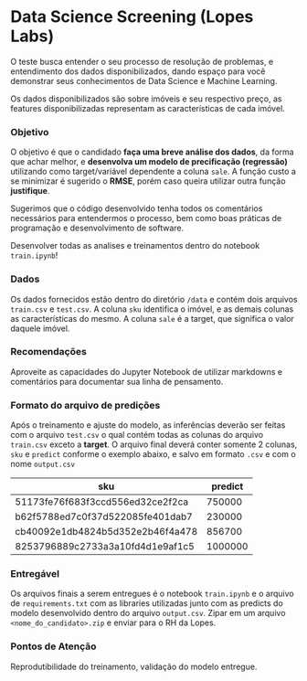 
# Data Science Screening (Lopes Labs)

O teste busca entender o seu processo de resolução de problemas, e entendimento dos dados disponibilizados, dando espaço para você demonstrar seus conhecimentos de Data Science e Machine Learning.

Os dados disponibilizados são sobre imóveis e seu respectivo preço, as features disponibilizadas representam as características de cada imóvel.

### Objetivo
O objetivo é que o candidado **faça uma breve análise dos dados**, da forma que achar melhor, e **desenvolva um modelo de precificação (regressão)** utilizando como target/variável dependente a coluna `sale`. A função custo a se minimizar é sugerido o **RMSE**, porém caso queira utilizar outra função **justifique**.

Sugerimos que o código desenvolvido tenha todos os comentários necessários para entendermos o processo, bem como boas práticas de programação e desenvolvimento de software.

Desenvolver todas as analises e treinamentos dentro do notebook `train.ipynb`!

### Dados
Os dados fornecidos estão dentro do diretório `/data` e contém dois arquivos `train.csv` e `test.csv`. A coluna `sku` identifica o imóvel, e as demais colunas as características do mesmo. A coluna `sale` é a target, que significa o valor daquele imóvel.
### Recomendações
Aproveite as capacidades do Jupyter Notebook de utilizar markdowns e comentários para documentar sua linha de pensamento.

### Formato do arquivo de predições
Após o treinamento e ajuste do modelo, as inferências deverão ser feitas com o arquivo `test.csv` o qual contém todas as colunas do arquivo `train.csv` exceto a **target**. O arquivo final deverá conter somente 2 colunas, `sku` e `predict` conforme o exemplo abaixo, e salvo em formato `.csv` e com o nome `output.csv`

| sku | predict |
|---|---|
| 51173fe76f683f3ccd556ed32ce2f2ca | 750000 |
| b62f5788ed7c0f37d522085fe401dab7 | 230000 |
| cb40092e1db4824b5d352e2b46f4a478 | 856700 |
| 8253796889c2733a3a10fd4d1e9af1c5 | 1000000 |

### Entregável

Os arquivos finais a serem entregues é o notebook `train.ipynb` e o arquivo de `requirements.txt` com as libraries utilizadas junto com as predicts do modelo desenvolvido dentro do arquivo `output.csv`.
Zipar em um arquivo `<nome_do_candidato>.zip` e enviar para o RH da Lopes.


### Pontos de Atenção
Reprodutibilidade do treinamento, validação do modelo entregue.
